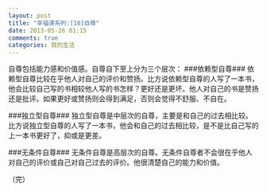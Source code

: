 ```yaml
---
layout: post
title: "幸福课系列:[18]自尊"
date: 2013-05-26 01:15
comments: true
categories: 我的生活
---
```

自尊包括能力感和价值感。自尊自下至上分为三个层次：
###依赖型自尊###
依赖型自尊比较在乎他人对自己的评价和赞扬。比方说依赖型自尊的人写了一本书，他会比较自己写的书相较他人写的书怎样？更好还是更坏。他人对自己的书是赞扬还是批评。如果更好或赞扬则会得到满足，否则会觉得不舒服、不自在。

###独立型自尊###
独立型自尊是中层次的自尊，主要是和自己的过去相比较。比方说独立型自尊的人写了一本书，他会和自己的过去相比较，是不是比自己写的上一本书更好了，抑或是更差。

<!-- more -->
###无条件自尊###
无条件自尊是高层次的自尊。无条件自尊者不会很在乎他人对自己的评价或自己对自己过去的评价。他很清楚自己的能力和价值。

（完）
